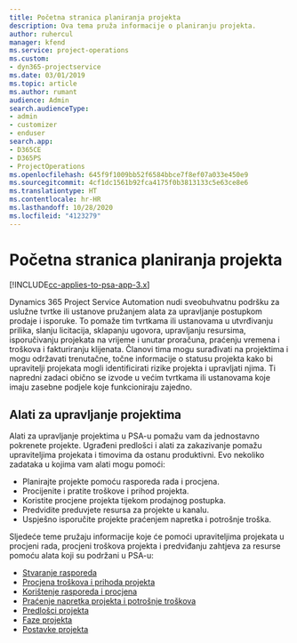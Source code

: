 ```yaml
---
title: Početna stranica planiranja projekta
description: Ova tema pruža informacije o planiranju projekta.
author: ruhercul
manager: kfend
ms.service: project-operations
ms.custom:
- dyn365-projectservice
ms.date: 03/01/2019
ms.topic: article
ms.author: rumant
audience: Admin
search.audienceType:
- admin
- customizer
- enduser
search.app:
- D365CE
- D365PS
- ProjectOperations
ms.openlocfilehash: 645f9f1009bb52f6584bbce7f8ef07a033e450e9
ms.sourcegitcommit: 4cf1dc1561b92fca4175f0b3813133c5e63ce8e6
ms.translationtype: HT
ms.contentlocale: hr-HR
ms.lasthandoff: 10/28/2020
ms.locfileid: "4123279"
---
```

# <a name="project-planning-home-page"></a>Početna stranica planiranja projekta

[!INCLUDE[cc-applies-to-psa-app-3.x](../includes/cc-applies-to-psa-app-3x.md)]

Dynamics 365 Project Service Automation nudi sveobuhvatnu podršku za uslužne tvrtke ili ustanove pružanjem alata za upravljanje postupkom prodaje i isporuke. To pomaže tim tvrtkama ili ustanovama u utvrđivanju prilika, slanju licitacija, sklapanju ugovora, upravljanju resursima, isporučivanju projekata na vrijeme i unutar proračuna, praćenju vremena i troškova i fakturiranju klijenata. Članovi tima mogu surađivati na projektima i mogu održavati trenutačne, točne informacije o statusu projekta kako bi upravitelji projekata mogli identificirati rizike projekta i upravljati njima. Ti napredni zadaci obično se izvode u većim tvrtkama ili ustanovama koje imaju zasebne podjele koje funkcioniraju zajedno.

## <a name="project-management-tools"></a>Alati za upravljanje projektima

Alati za upravljanje projektima u PSA-u pomažu vam da jednostavno pokrenete projekte. Ugrađeni predlošci i alati za zakazivanje pomažu upraviteljima projekata i timovima da ostanu produktivni. Evo nekoliko zadataka u kojima vam alati mogu pomoći:

- Planirajte projekte pomoću rasporeda rada i procjena.
- Procijenite i pratite troškove i prihod projekta.
- Koristite procjene projekta tijekom prodajnog postupka.
- Predvidite preduvjete resursa za projekte u kanalu.
- Uspješno isporučite projekte praćenjem napretka i potrošnje troška.

Sljedeće teme pružaju informacije koje će pomoći upraviteljima projekata u procjeni rada, procjeni troškova projekta i predviđanju zahtjeva za resurse pomoću alata koji su podržani u PSA-u:

- [Stvaranje rasporeda](project-creating.md)
- [Procjena troškova i prihoda projekta](project-estimating.md)
- [Korištenje rasporeda i procjena](project-leveraging.md)
- [Praćenje napretka projekta i potrošnje troškova](project-tracking.md)
- [Predlošci projekta](project-templates.md)
- [Faze projekta](project-stages.md)
- [Postavke projekta](project-settings.md)
